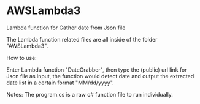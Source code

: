 # AWSLambda3
 Lambda function for Gather date from Json file

The Lambda function related files are all inside of the folder "AWSLambda3". 

How to use:

Enter Lambda function "DateGrabber", then type the (public) url link for Json file as input, the function would detect date and output the extracted date list in a certain format "MM/dd/yyyy".

Notes:
The program.cs is a raw c# function file to run individually.
